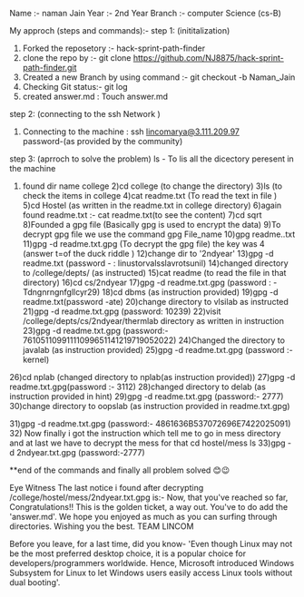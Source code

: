 Name :- naman Jain
Year :- 2nd Year
Branch :- computer Science (cs-B)


My approch (steps and commands):-
step 1: (inititalization)

1) Forked the reposetory :- hack-sprint-path-finder
2) clone the repo by :- git clone https://github.com/NJ8875/hack-sprint-path-finder.git
3) Created a new Branch by using command :- git checkout -b Naman_Jain
4) Checking Git status:- git log
4) created answer.md : Touch answer.md

step 2: (connecting to the ssh Network )

1) Connecting to the machine : ssh lincomarya@3.111.209.97  
password-(as provided by the community)

step 3: (aprroch to solve the problem)
ls - To lis all the dicectory peresent in the machine 

1) found dir name college 
2)cd college (to change the directory)
3)ls (to check the items in college
4)cat readme.txt (To read the text in file )
5)cd Hostel (as written in the readme.txt in college directory)
6)again found readme.txt :- cat readme.txt(to see the content)
7)cd sqrt
8)Founded a gpg file (Basically gpg is used to encrypt the data)
9)To decrypt gpg file we use the command gpg File_name
10)gpg readme..txt
11)gpg -d readme.txt.gpg (To decrypt the gpg file) the key was 4 (answer t=of the duck riddle )
12)change dir to '2ndyear'
13)gpg -d readme.txt (password - : linustorvalsslavrotsunil)
14)changed directory to /college/depts/ (as instructed)
15)cat readme (to read the file in that directory)
16)cd cs/2ndyear
17)gpg -d readme.txt.gpg (password : - Tdngnrngnfgllcyr29)
18)cd dbms (as instruction provided)
19)gpg -d readme.txt(password -ate)
20)change directory to vlsilab as instructed 
21)gpg -d readme.txt.gpg (password: 10239)
22)visit /college/depts/cs/2ndyear/thermlab directory as written in instruction 
23)gpg -d readme.txt.gpg (password:- 76105110991111099651141219719052022)
24)Changed the directory to javalab (as instruction provided)
25)gpg -d readme.txt.gpg (password :- kernel)

26)cd nplab (changed directory to nplab(as instruction provided))
27)gpg -d readme.txt.gpg(password :- 3112)
28)changed directory to  delab (as instruction provided in hint) 
29)gpg -d readme.txt.gpg (password:- 2777)
30)change directory to  oopslab (as instruction provided in readme.txt.gpg)

31)gpg -d readme.txt.gpg (password:- 4861636B537072696E7422025091)
32) Now finally i got the instruction which tell me to go in mess directory and at last we have to decrypt the mess for that
cd hostel/mess
ls
33)gpg -d 2ndyear.txt.gpg (password:-2777)


**end of the commands and finally all problem solved 😊😉

Eye Witness 
The last notice i found after decrypting /college/hostel/mess/2ndyear.txt.gpg is:- 
Now, that you've reached so far, Congratulations!!
This is the golden ticket, a way out. You've to do add the 'answer.md'.
We hope you enjoyed as much as you can surfing through directories.
Wishing you the best.
TEAM LINCOM

Before you leave, for a last time,
did you know- 'Even though Linux may not be the most preferred desktop choice, it is a popular choice for developers/programmers worldwide. Hence, Microsoft
introduced Windows Subsystem for Linux to let Windows users easily access Linux tools without dual booting'.



